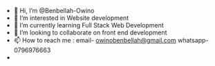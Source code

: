 - 👋 Hi, I’m @Benbellah-Owino
- 👀 I’m interested in Website development
- 🌱 I’m currently learning Full Stack Web Development
- 💞️ I’m looking to collaborate on front end development
- 📫 How to reach me : email- owinobenbellah@gmail.com   whatsapp-0796976663
- 

<!---
Benbellah-Owino/Benbellah-Owino is a ✨ special ✨ repository because its `README.md` (this file) appears on your GitHub profile.
You can click the Preview link to take a look at your changes.
--->

